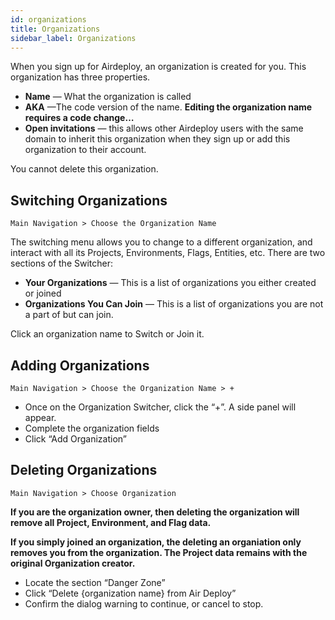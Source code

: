 ```yaml
---
id: organizations
title: Organizations
sidebar_label: Organizations
---
```


When you sign up for Airdeploy, an organization is created for you. This organization has three properties.

- __Name__ — What the organization is called
- __AKA__ —The code version of the name. __Editing the organization name requires a code change…__
- __Open invitations__ — this allows other Airdeploy users with the same domain to inherit this organization when they sign up or add this organization to their account.

You cannot delete this organization.

## Switching Organizations

`Main Navigation > Choose the Organization Name`

The switching menu allows you to change to a different organization, and interact with all its Projects, Environments, Flags, Entities, etc. There are two sections of the Switcher:

- __Your Organizations__ — This is a list of organizations you either created or joined
- __Organizations You Can Join__ — This is a list of organizations you are not a part of but can join.

Click an organization name to Switch or Join it.


## Adding Organizations

`Main Navigation > Choose the Organization Name > +`

- Once on the Organization Switcher, click the “+”. A side panel will appear.
- Complete the organization fields
- Click “Add Organization”

## Deleting Organizations

`Main Navigation > Choose Organization`

__If you are the organization owner, then deleting the organization will remove all Project, Environment, and Flag data.__

__If you simply joined an organization, the deleting an organiation only removes you from the organization. 
The Project data remains with the original Organization creator.__


- Locate the section “Danger Zone”
- Click “Delete {organization name} from Air Deploy”
- Confirm the dialog warning to continue, or cancel to stop.